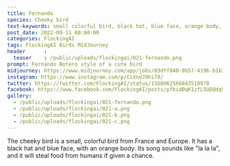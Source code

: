 ```yaml
---
title: Fernando
species: Cheeky bird
text-keywords: small colorful bird, black hat, blue face, orange body, from France and Europe. its song sounds like "la la la", will steal food from humans if given a chance
post_date: 2022-09-11 00:00:00
categories: FlockingAI
tags: FlockingAI Birds MidJourney 
header      :
  teaser    : /public/uploads/flockingai/021-fernando.png
prompt: Fernando Botero style of a cute bird
midjourney: https://www.midjourney.com/app/jobs/03dff840-0b57-4196-b1b3-fb0ef61084fc
instagram: https://www.instagram.com/p/CiXndJ9hif8/
twitter: https://twitter.com/FlockingAI/status/1568962566843518978
facebook: https://www.facebook.com/FlockingAI/posts/pfbid0qK1zfL5UDQdqVsyJ2m1qgRgvjBMgY2DmZmzLjuiJcF8Pi514DzzSbehyohZuW99xl
gallery: 
  - /public/uploads/flockingai/021-fernando.png
  - /public/uploads/flockingai/021-a.png
  - /public/uploads/flockingai/021-b.png
  - /public/uploads/flockingai/021-c.png
---
```


The cheeky bird is a small, colorful bird from France and Europe. It has a black hat and blue face, with an orange body. Its song sounds like "la la la", and it will steal food from humans if given a chance.
